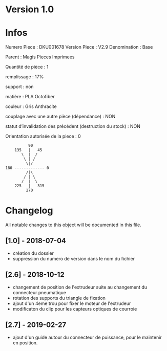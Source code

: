 # Version 1.0
# Infos
Numero Piece : DKU001678
Version Piece : V2.9
Denomination : Base

Parent : Magis Pieces Imprimees

Quantité de pièce : 1

remplissage : 17%

support : non

matière : PLA Octofiber

couleur : Gris Anthracite

couplage avec une autre pièce (dépendance) : NON

statut d’invalidation des précédent (destruction du stock) : NON

Orientation autorisée de la piece : 0
```
          90
    135   |   45
       \  |  /
        \ | /
         \|/
180 ------------- 0
         /|\
        / | \
       /  |  \   
    225   |   315
         270
```
	   
	  
# Changelog
All notable changes to this object will be documented in this file.


## [1.0] - 2018-07-04
- création du dossier
- suppression du numero de version dans le nom du fichier

## [2.6] - 2018-10-12
- changement de position de l'extrudeur suite au changement du connecteur pneumatique
- rotation des supports du triangle de fixation
- ajout d'un 4eme trou pour fixer le moteur de l'extrudeur
- modificaton du clip pour les capteurs optiques de courroie

## [2.7] - 2019-02-27
- ajout d'un guide autour du connecteur de puissance, pour le maintenir en position.